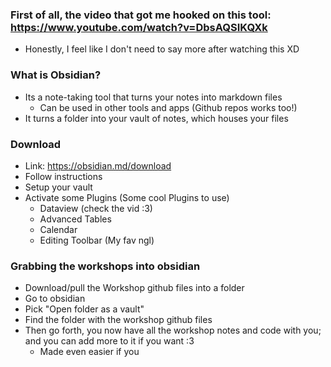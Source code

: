 ### First of all, the video that got me hooked on this tool: https://www.youtube.com/watch?v=DbsAQSIKQXk
- Honestly, I feel like I don't need to say more after watching this XD


### What is Obsidian?
- Its a note-taking tool that turns your notes into markdown files
	- Can be used in other tools and apps (Github repos works too!)
- It turns a folder into your vault of notes, which houses your files

### Download
- Link: https://obsidian.md/download
- Follow instructions
- Setup your vault
- Activate some Plugins (Some cool Plugins to use)
	- Dataview (check the vid :3)
	- Advanced Tables
	- Calendar
	- Editing Toolbar (My fav ngl)

### Grabbing the workshops into obsidian
- Download/pull the Workshop github files into a folder
- Go to obsidian
- Pick "Open folder as a vault"
- Find the folder with the workshop github files
- Then go forth, you now have all the workshop notes and code with you; and you can add more to it if you want :3
	- Made even easier if you 